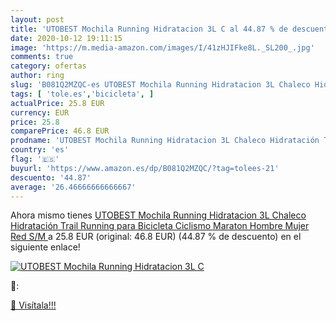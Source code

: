 ```yaml
---
layout: post
title: 'UTOBEST Mochila Running Hidratacion 3L C al 44.87 % de descuento'
date: 2020-10-12 19:11:15
image: 'https://m.media-amazon.com/images/I/41zHJIFke8L._SL200_.jpg'
comments: true
category: ofertas
author: ring
slug: 'B081Q2MZQC-es UTOBEST Mochila Running Hidratacion 3L Chaleco Hidratación...'
tags: [ 'tole.es','bicicleta', ]
actualPrice: 25.8 EUR
currency: EUR
price: 25.8
comparePrice: 46.8 EUR
prodname: 'UTOBEST Mochila Running Hidratacion 3L Chaleco Hidratación Trail Running para Bicicleta Ciclismo Maraton Hombre Mujer Red S/M '
country: 'es'
flag: '🇪🇸'
buyurl: 'https://www.amazon.es/dp/B081Q2MZQC/?tag=tolees-21'
descuento: '44.87'
average: '26.46666666666667'
---
```


Ahora mismo tienes [UTOBEST Mochila Running Hidratacion 3L Chaleco Hidratación Trail Running para Bicicleta Ciclismo Maraton Hombre Mujer Red S/M ](https://www.amazon.es/dp/B081Q2MZQC/?tag=tolees-21) a 25.8 EUR (original: 46.8 EUR) (44.87 %  de descuento) en el siguiente enlace!

[![UTOBEST Mochila Running Hidratacion 3L C](https://m.media-amazon.com/images/I/41zHJIFke8L._SL200_.jpg)](https://www.amazon.es/dp/B081Q2MZQC/?tag=tolees-21)

🔎:


[🛒 Visítala!!!](https://www.amazon.es/dp/B081Q2MZQC/?tag=tolees-21)
